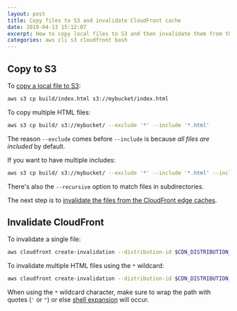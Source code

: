 ```yaml
---
layout: post
title: Copy files to S3 and invalidate CloudFront cache
date: 2019-04-13 15:12:07
excerpt: How to copy local files to S3 and then invalidate them from the CloudFront edge caches.
categories: aws cli s3 cloudfront bash
---
```


## Copy to S3

To [copy a local file to S3](https://docs.aws.amazon.com/cli/latest/reference/s3/cp.html#examples):

```sh
aws s3 cp build/index.html s3://mybucket/index.html
```

To copy multiple HTML files:

```sh
aws s3 cp build/ s3://mybucket/ --exclude '*' --include '*.html'
```

The reason `--exclude` comes before `--include` is because _all files are included_ by default.

If you want to have multiple includes:

```sh
aws s3 cp build/ s3://mybucket/ --exclude '*' --include '*.html' --include '*.js'
```

There's also the `--recursive` option to match files in subdirectories.

The next step is to [invalidate the files from the CloudFront edge caches](https://docs.aws.amazon.com/AmazonCloudFront/latest/DeveloperGuide/Invalidation.html).

## Invalidate CloudFront

To invalidate a single file:

```sh
aws cloudfront create-invalidation --distribution-id $CDN_DISTRIBUTION_ID --paths '/index.html'
```

To invalidate multiple HTML files using the `*` wildcard:

```sh
aws cloudfront create-invalidation --distribution-id $CDN_DISTRIBUTION_ID --paths '/*'
```

When using the `*` wildcard character, make sure to wrap the path with quotes (`'` or `"`) or else [shell expansion](https://linuxcommand.org/lc3_lts0080.php) will occur.
